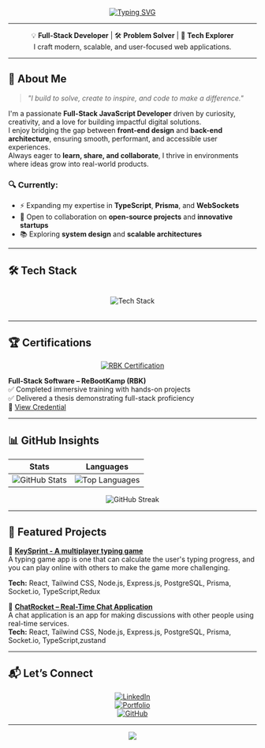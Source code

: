 <!-- HEADER -->
<div align="center">

[![Typing SVG](https://readme-typing-svg.demolab.com?font=Fira+Code&weight=600&size=30&pause=1000&color=22D3EE&center=true&vCenter=true&width=600&lines=Hi+%F0%9F%91%8B,+I'm+Ghaith+Khalfallah;Full-Stack+JavaScript+Developer;Problem+Solver+%26+Tech+Enthusiast)](https://git.io/typing-svg)

---

💡 **Full-Stack Developer** | 🛠 **Problem Solver** | 🚀 **Tech Explorer**  
I craft modern, scalable, and user-focused web applications.

</div>

---

## 🌟 About Me

> _"I build to solve, create to inspire, and code to make a difference."_

I'm a passionate **Full-Stack JavaScript Developer** driven by curiosity, creativity, and a love for building impactful digital solutions.  
I enjoy bridging the gap between **front-end design** and **back-end architecture**, ensuring smooth, performant, and accessible user experiences.  
Always eager to **learn, share, and collaborate**, I thrive in environments where ideas grow into real-world products.

### 🔍 Currently:
- ⚡ Expanding my expertise in **TypeScript**, **Prisma**, and **WebSockets**
- 🤝 Open to collaboration on **open-source projects** and **innovative startups**
- 📚 Exploring **system design** and **scalable architectures**

---

## 🛠 Tech Stack


<div align="center" style="margin: 2rem 0">
  <img src="https://skillicons.dev/icons?i=js,ts,html,css,jquery,react,tailwind,nodejs,express,mongodb,postgres,prisma,postman,figma,git,github" alt="Tech Stack">
</div>



---

## 🏆 Certifications

<div align="center">
  <a href="https://credsverse.com/credentials/2cbfc7fa-45d8-43ce-8da7-21aba97d2201?preview=1">
    <img src="https://img.shields.io/badge/ReBootKamp-Full--Stack_Certified-22D3EE?style=for-the-badge&logo=codeigniter&logoColor=white" alt="RBK Certification">
  </a>
</div>

**Full-Stack Software – ReBootKamp (RBK)**  
✅ Completed immersive training with hands-on projects  
✅ Delivered a thesis demonstrating full-stack proficiency  
🔗 [View Credential](https://credsverse.com/credentials/2cbfc7fa-45d8-43ce-8da7-21aba97d2201?preview=1)

---

## 📊 GitHub Insights

<div align="center">

| Stats | Languages |
|-------|-----------|
| ![GitHub Stats](https://github-readme-stats.vercel.app/api?username=Ghaithkhal27&show_icons=true&theme=radical&include_all_commits=true) | ![Top Languages](https://github-readme-stats.vercel.app/api/top-langs/?username=Ghaithkhal27&layout=compact&theme=radical&langs_count=8) |

![GitHub Streak](https://github-readme-streak-stats.herokuapp.com/?user=Ghaithkhal27&theme=radical&background=0D1117&border=444)  


</div>

---

## 📂 Featured Projects

🚀 **[KeySprint - A multiplayer typing game]((https://github.com/Ghaithkhal27/KeySprint_backend))**  
A typing game app is one that can calculate the user's typing progress, and you can play online with others to make the game more challenging.

**Tech:**  React, Tailwind CSS, Node.js, Express.js, PostgreSQL, Prisma, Socket.io, TypeScript,Redux

🎯 **[ChatRocket – Real-Time Chat Application]((https://github.com/Ghaithkhal27/ChatRocket-Frontend))**  
A chat application is an app for making discussions with other people using real-time services.  
**Tech:**  React, Tailwind CSS, Node.js, Express.js, PostgreSQL, Prisma, Socket.io, TypeScript,zustand 

---

## 📬 Let’s Connect

<div align="center">

[![LinkedIn](https://img.shields.io/badge/-LinkedIn-0077B5?style=for-the-badge&logo=linkedin&logoColor=white)](https://linkedin.com/in/ghaith-khalfallah)  
[![Portfolio](https://img.shields.io/badge/-Portfolio-FF7139?style=for-the-badge&logo=firefox&logoColor=white)](https://ghaith-khalfallah.netlify.app)  
[![GitHub](https://img.shields.io/badge/-GitHub-181717?style=for-the-badge&logo=github&logoColor=white)](https://github.com/Ghaithkhal27)

</div>

---

<div align="center">
  <img src="https://capsule-render.vercel.app/api?type=waving&color=0:22D3EE,100:9333EA&height=100&section=footer"/>
</div>
